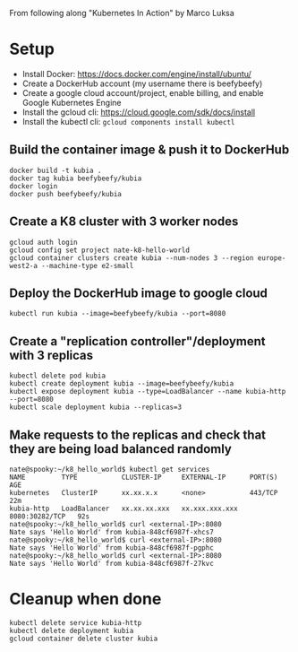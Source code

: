 From following along "Kubernetes In Action" by Marco Luksa

# Setup

 - Install Docker: https://docs.docker.com/engine/install/ubuntu/    
 - Create a DockerHub account (my username there is beefybeefy)  
 - Create a google cloud account/project, enable billing, and enable Google Kubernetes Engine  
 - Install the gcloud cli: https://cloud.google.com/sdk/docs/install  
 - Install the kubectl cli: `gcloud components install kubectl`  

## Build the container image & push it to DockerHub

```
docker build -t kubia .
docker tag kubia beefybeefy/kubia
docker login
docker push beefybeefy/kubia
```

## Create a K8 cluster with 3 worker nodes

```
gcloud auth login
gcloud config set project nate-k8-hello-world
gcloud container clusters create kubia --num-nodes 3 --region europe-west2-a --machine-type e2-small
```

## Deploy the DockerHub image to google cloud

```
kubectl run kubia --image=beefybeefy/kubia --port=8080
```

## Create a "replication controller"/deployment with 3 replicas

```
kubectl delete pod kubia
kubectl create deployment kubia --image=beefybeefy/kubia
kubectl expose deployment kubia --type=LoadBalancer --name kubia-http --port=8080
kubectl scale deployment kubia --replicas=3
```

## Make requests to the replicas and check that they are being load balanced randomly

```
nate@spooky:~/k8_hello_world$ kubectl get services
NAME         TYPE           CLUSTER-IP     EXTERNAL-IP      PORT(S)          AGE
kubernetes   ClusterIP      xx.xx.x.x      <none>           443/TCP          22m
kubia-http   LoadBalancer   xx.xx.xx.xxx   xx.xxx.xxx.xxx   8080:30282/TCP   92s
nate@spooky:~/k8_hello_world$ curl <external-IP>:8080
Nate says 'Hello World' from kubia-848cf6987f-xhcs7
nate@spooky:~/k8_hello_world$ curl <external-IP>:8080
Nate says 'Hello World' from kubia-848cf6987f-pgphc
nate@spooky:~/k8_hello_world$ curl <external-IP>:8080
Nate says 'Hello World' from kubia-848cf6987f-27kvc
```

# Cleanup when done

```
kubectl delete service kubia-http
kubectl delete deployment kubia
gcloud container delete cluster kubia
```
